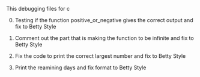 This debugging files for c

0. Testing if the function positive_or_negative gives the correct output and fix to Betty Style

1. Comment out the part that is making the function to be infinite and fix to Betty Style

2. Fix the code to print the correct largest number and fix to Betty Style

3. Print the reamining days and fix format to Betty Style

